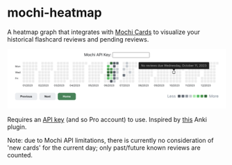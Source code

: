 # mochi-heatmap

A heatmap graph that integrates with [Mochi Cards](https://mochi.cards) to visualize your historical flashcard reviews and pending reviews.

![Demonstration](images/demo.png)

Requires an [API key](https://mochi.cards/docs/api/#authentication) (and so Pro account) to use. Inspired by [this](https://github.com/glutanimate/review-heatmap) Anki plugin.

Note: due to Mochi API limitations, there is currently no consideration of 'new cards' for the current day; only past/future known reviews are counted.
